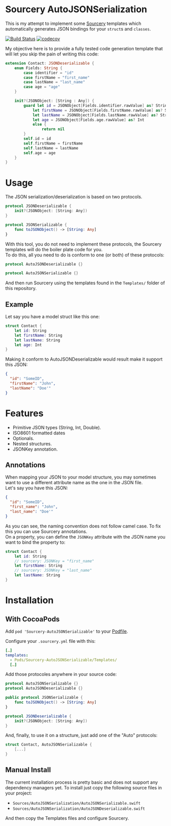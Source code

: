 Sourcery AutoJSONSerialization
==============================

This is my attempt to implement some [Sourcery](https://github.com/krzysztofzablocki/Sourcery) templates which automatically generates JSON bindings for your `struct`s and `classes`.  

[![Build Status](https://travis-ci.org/Liquidsoul/Sourcery-AutoJSONSerializable.svg?branch=master)](https://travis-ci.org/Liquidsoul/Sourcery-AutoJSONSerializable)
[![codecov](https://codecov.io/gh/Liquidsoul/Sourcery-AutoJSONSerializable/branch/master/graph/badge.svg)](https://codecov.io/gh/Liquidsoul/Sourcery-AutoJSONSerializable)

My objective here is to provide a fully tested code generation template that will let you skip the pain of writing this code:

``` swift
extension Contact: JSONDeserializable {
    enum Fields: String {
        case identifier = "id"
        case firstName = "first_name"
        case lastName = "last_name"
        case age = "age"
    }

    init?(JSONObject: [String : Any]) {
        guard let id = JSONObject[Fields.identifier.rawValue] as? String,
            let firstName = JSONObject[Fields.firstName.rawValue] as? String,
            let lastName = JSONObject[Fields.lastName.rawValue] as? String,
            let age = JSONObject[Fields.age.rawValue] as? Int
            else {
                return nil
        }
        self.id = id
        self.firstName = firstName
        self.lastName = lastName
        self.age = age
    }
}
```

# Usage #

The JSON serialization/deserialization is based on two protocols.  

``` swift
protocol JSONDeserializable {
    init?(JSONObject: [String: Any])
}

protocol JSONSerializable {
    func toJSONObject() -> [String: Any]
}
```

With this tool, you do not need to implement these protocols, the Sourcery templates will do the boiler plate code for you.  
To do this, all you need to do is conform to one (or both) of these protocols:

``` swift
protocol AutoJSONDeserializable {}

protocol AutoJSONSerializable {}
```

And then run Sourcery using the templates found in the `Templates/` folder of this repository.

## Example ##

Let say you have a model struct like this one:

``` swift
struct Contact {
    let id: String
    let firstName: String
    let lastName: String
    let age: Int
}
```

Making it conform to AutoJSONDeserializable would result make it support this JSON:

``` json
{
  "id": "SomeID",
  "firstName": "John",
  "lastName": "Doe'"
}
```

# Features #

  * Primitive JSON types (String, Int, Double).
  * ISO8601 formatted dates
  * Optionals.
  * Nested structures.
  * JSONKey annotation.

## Annotations ##

When mapping your JSON to your model structure, you may sometimes want to use a different attribute name as the one in the JSON file.  
Let's say you have this JSON:
``` json
{
  "id": "SomeID",
  "first_name": "John",
  "last_name": "Doe'"
}
```

As you can see, the naming convention does not follow camel case. To fix this you can use Sourcery annotations.  
On a property, you can define the `JSONKey` attribute with the JSON name you want to bind the property to:

``` swift
struct Contact {
    let id: String
    // sourcery: JSONKey = "first_name"
    let firstName: String
    // sourcery: JSONKey = "last_name"
    let lastName: String
}
```

# Installation #

## With CocoaPods ##

Add `pod 'Sourcery-AutoJSONSerializable'` to your [Podfile](https://guides.cocoapods.org/using/using-cocoapods.html).

Configure your `.sourcery.yml` file with this:

``` yaml
[…]
templates:
  - Pods/Sourcery-AutoJSONSerializable/Templates/
  […]
```

Add those protocoles anywhere in your source code:

``` swift
protocol AutoJSONSerializable {}
protocol AutoJSONDeserializable {}

public protocol JSONSerializable {
    func toJSONObject() -> [String: Any]
}

protocol JSONDeserializable {
    init?(JSONObject: [String: Any])
}
```

And, finally, to use it on a structure, just add one of the "Auto" protocols:

``` swift
struct Contact, AutoJSONSerializable {
    [...]
}
```

## Manual Install ##

The current installation process is pretty basic and does not support any dependency managers yet.
To install just copy the following source files in your project:
  * `Sources/AutoJSONSerialization/AutoJSONSerializable.swift`
  * `Sources/AutoJSONSerialization/AutoJSONDeserializable.swift`

And then copy the Templates files and configure Sourcery.
